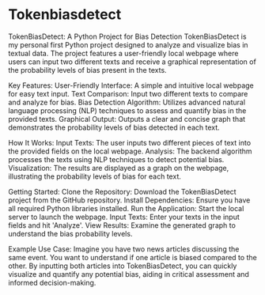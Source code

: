 ﻿# Tokenbiasdetect
TokenBiasDetect: A Python Project for Bias Detection
TokenBiasDetect is my personal first Python project designed to analyze and visualize bias in textual data. The project features a user-friendly local webpage where users can input two different texts and receive a graphical representation of the probability levels of bias present in the texts.

Key Features:
User-Friendly Interface: A simple and intuitive local webpage for easy text input.
Text Comparison: Input two different texts to compare and analyze for bias.
Bias Detection Algorithm: Utilizes advanced natural language processing (NLP) techniques to assess and quantify bias in the provided texts.
Graphical Output: Outputs a clear and concise graph that demonstrates the probability levels of bias detected in each text.

How It Works:
Input Texts: The user inputs two different pieces of text into the provided fields on the local webpage.
Analysis: The backend algorithm processes the texts using NLP techniques to detect potential bias.
Visualization: The results are displayed as a graph on the webpage, illustrating the probability levels of bias for each text.

Getting Started:
Clone the Repository: Download the TokenBiasDetect project from the GitHub repository.
Install Dependencies: Ensure you have all required Python libraries installed.
Run the Application: Start the local server to launch the webpage.
Input Texts: Enter your texts in the input fields and hit 'Analyze'.
View Results: Examine the generated graph to understand the bias probability levels.

Example Use Case:
Imagine you have two news articles discussing the same event. You want to understand if one article is biased compared to the other. By inputting both articles into TokenBiasDetect, you can quickly visualize and quantify any potential bias, aiding in critical assessment and informed decision-making.
